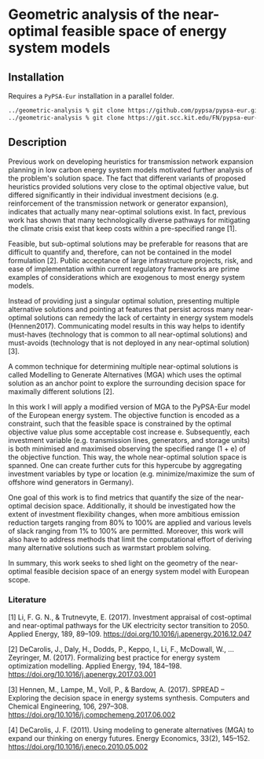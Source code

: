 # Geometric analysis of the near-optimal feasible space of energy system models

## Installation

Requires a `PyPSA-Eur` installation in a parallel folder.

```bash
../geometric-analysis % git clone https://github.com/pypsa/pypsa-eur.git
../geometric-analysis % git clone https://git.scc.kit.edu/FN/pypsa-eur-mga.git
```

## Description

Previous work on developing heuristics for transmission network expansion planning in low carbon energy system models motivated further analysis of the problem's solution space. The fact that different variants of proposed heuristics provided solutions very close to the optimal objective value, but differed significantly in their individual investment decisions (e.g. reinforcement of the transmission network or generator expansion), indicates that actually many near-optimal solutions exist. In fact, previous work has shown that many technologically diverse pathways for mitigating the climate crisis exist that keep costs within a pre-specified range [1]. 

Feasible, but sub-optimal solutions may be preferable for reasons that are difficult to quantify and, therefore, can not be contained in the model formulation [2]. Public acceptance of large infrastructure projects, risk, and ease of implementation within current regulatory frameworks are prime examples of considerations which are exogenous to most energy system models.

Instead of providing just a singular optimal solution, presenting multiple alternative solutions and pointing at features that persist across many near-optimal solutions can remedy the lack of certainty in energy system models (Hennen2017). Communicating model results in this way helps to identify must-haves (technology that is common to all near-optimal solutions) and must-avoids (technology that is not deployed in any near-optimal solution) [3].  

A common technique for determining multiple near-optimal solutions is called Modelling to Generate Alternatives (MGA) which uses the optimal solution as an anchor point to explore the surrounding decision space for maximally different solutions [2]. 

In this work I will apply a modified version of MGA to the PyPSA-Eur model of the European energy system. The objective function is encoded as a constraint, such that the feasible space is constrained by the optimal objective value plus some acceptable cost increase e. Subsequently, each investment variable (e.g. transmission lines, generators, and storage units) is both minimised and maximised observing the specified range (1 + e) of the objective function. This way, the whole near-optimal solution space is spanned. One can create further cuts for this hypercube by aggregating investment variables by type or location (e.g. minimize/maximize the sum of offshore wind generators in Germany).

One goal of this work is to find metrics that quantify the size of the near-optimal decision space. Additionally, it should be investigated how the extent of investment flexibility changes, when more ambitious emission reduction targets ranging from 80% to 100% are applied and various levels of slack ranging from 1% to 100% are permitted. Moreover, this work will also have to address methods that limit the computational effort of deriving many alternative solutions such as warmstart problem solving.

In summary, this work seeks to shed light on the geometry of the near-optimal feasible decision space of an energy system model with European scope.

### Literature

[1] Li, F. G. N., & Trutnevyte, E. (2017). Investment appraisal of cost-optimal and near-optimal pathways for the UK electricity sector transition to 2050. Applied Energy, 189, 89–109. https://doi.org/10.1016/j.apenergy.2016.12.047

[2] DeCarolis, J., Daly, H., Dodds, P., Keppo, I., Li, F., McDowall, W., … Zeyringer, M. (2017). Formalizing best practice for energy system optimization modelling. Applied Energy, 194, 184–198. https://doi.org/10.1016/j.apenergy.2017.03.001 

[3] Hennen, M., Lampe, M., Voll, P., & Bardow, A. (2017). SPREAD – Exploring the decision space in energy systems synthesis. Computers and Chemical Engineering, 106, 297–308. https://doi.org/10.1016/j.compchemeng.2017.06.002 

[4] DeCarolis, J. F. (2011). Using modeling to generate alternatives (MGA) to expand our thinking on energy futures. Energy Economics, 33(2), 145–152. https://doi.org/10.1016/j.eneco.2010.05.002 